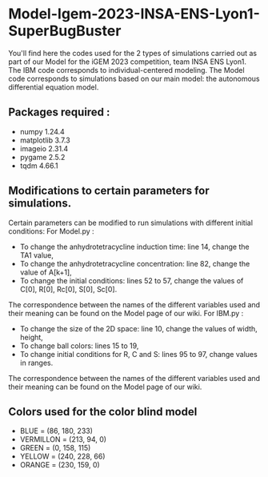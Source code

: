 # Model-Igem-2023-INSA-ENS-Lyon1-SuperBugBuster
You'll find here the codes used for the 2 types of simulations carried out as part of our Model for the iGEM 2023 competition, team INSA ENS Lyon1.  The IBM code corresponds to individual-centered modeling. The Model code corresponds to simulations based on our main model: the autonomous differential equation model.

## Packages required :

- numpy 1.24.4
- matplotlib 3.7.3
- imageio 2.31.4
- pygame 2.5.2
- tqdm 4.66.1


## Modifications to certain parameters for simulations.
Certain parameters can be modified to run simulations with different initial conditions:
For Model.py :

- To change the anhydrotetracycline induction time: line 14, change the TA1 value,
- To change the anhydrotetracycline concentration: line 82, change the value of A[k+1],
- To change the initial conditions: lines 52 to 57, change the values of C[0], R[0], Rc[0], S[0], Sc[0].

The correspondence between the names of the different variables used and their meaning can be found on the Model page of our wiki.
For IBM.py :

- To change the size of the 2D space: line 10, change the values of width, height,
- To change ball colors: lines 15 to 19,
- To change initial conditions for R, C and S: lines 95 to 97, change values in ranges.

The correspondence between the names of the different variables used and their meaning can be found on the Model page of our wiki.

## Colors used for the color blind model
- BLUE = (86, 180, 233)
- VERMILLON = (213, 94, 0)
- GREEN = (0, 158, 115)
- YELLOW = (240, 228, 66)
- ORANGE = (230, 159, 0)

